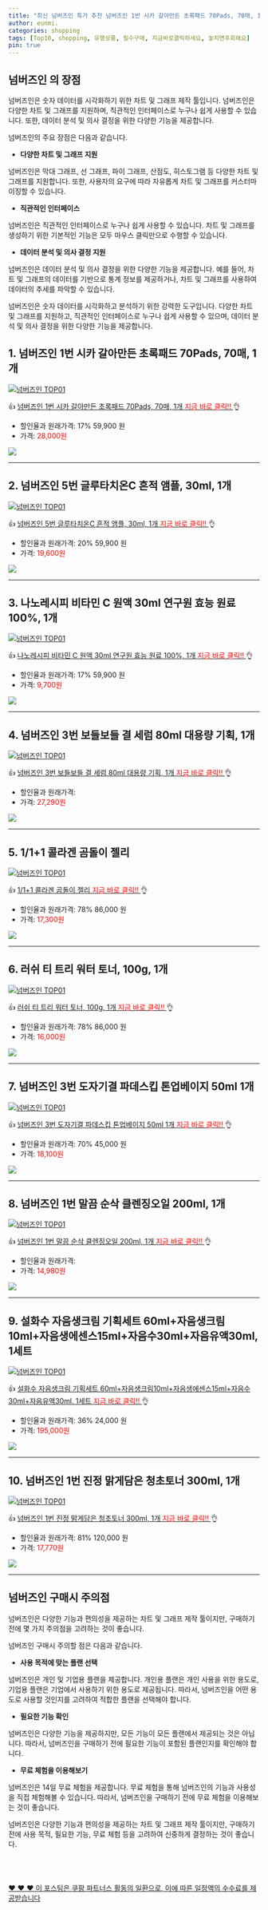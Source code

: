 ```yaml
---
title: "최신 넘버즈인 특가 추천 넘버즈인 1번 시카 갈아만든 초록패드 70Pads, 70매, 1개 비교 장점"
author: eunmi.
categories: shopping
tags: [Top10, shopping, 유행상품, 필수구매, 지금바로클릭하세요, 놓치면후회해요]
pin: true
---
```

## 넘버즈인 의 장점

넘버즈인은 숫자 데이터를 시각화하기 위한 차트 및 그래프 제작 툴입니다. 넘버즈인은 다양한 차트 및 그래프를 지원하며, 직관적인 인터페이스로 누구나 쉽게 사용할 수 있습니다. 또한, 데이터 분석 및 의사 결정을 위한 다양한 기능을 제공합니다.

넘버즈인의 주요 장점은 다음과 같습니다.

* **다양한 차트 및 그래프 지원**

넘버즈인은 막대 그래프, 선 그래프, 파이 그래프, 산점도, 히스토그램 등 다양한 차트 및 그래프를 지원합니다. 또한, 사용자의 요구에 따라 자유롭게 차트 및 그래프를 커스터마이징할 수 있습니다.

* **직관적인 인터페이스**

넘버즈인은 직관적인 인터페이스로 누구나 쉽게 사용할 수 있습니다. 차트 및 그래프를 생성하기 위한 기본적인 기능은 모두 마우스 클릭만으로 수행할 수 있습니다.

* **데이터 분석 및 의사 결정 지원**

넘버즈인은 데이터 분석 및 의사 결정을 위한 다양한 기능을 제공합니다. 예를 들어, 차트 및 그래프의 데이터를 기반으로 통계 정보를 제공하거나, 차트 및 그래프를 사용하여 데이터의 추세를 파악할 수 있습니다.

넘버즈인은 숫자 데이터를 시각화하고 분석하기 위한 강력한 도구입니다. 다양한 차트 및 그래프를 지원하고, 직관적인 인터페이스로 누구나 쉽게 사용할 수 있으며, 데이터 분석 및 의사 결정을 위한 다양한 기능을 제공합니다.

   

## 1. 넘버즈인 1번 시카 갈아만든 초록패드 70Pads, 70매, 1개

[![넘버즈인 TOP01](https://thumbnail9.coupangcdn.com/thumbnails/remote/230x230ex/image/vendor_inventory/3462/682eda2e9847dbfac842014f0abc2a056c47632dabd320feaf52fb255f4b.jpeg)](https://link.coupang.com/re/AFFSDP?lptag=AF3617701&subid=GithubCoopas&pageKey=7053255433&traceid=V0-153&itemId=17468818734&vendorItemId=87200959806)


👍 [넘버즈인 1번 시카 갈아만든 초록패드 70Pads, 70매, 1개 <font color=red> 지금 바로 클릭!! </font> ](https://link.coupang.com/re/AFFSDP?lptag=AF3617701&subid=GithubCoopas&pageKey=7053255433&traceid=V0-153&itemId=17468818734&vendorItemId=87200959806) 👌 


- 할인율과 원래가격: 17%  59,900   원
- 가격: <span style='color:red'>28,000원</span>

[![](/discount_price.png)](https://link.coupang.com/re/AFFSDP?lptag=AF3617701&subid=GithubCoopas&pageKey=7053255433&traceid=V0-153&itemId=17468818734&vendorItemId=87200959806)

---


   

## 2. 넘버즈인 5번 글루타치온C 흔적 앰플, 30ml, 1개

[![넘버즈인 TOP01](https://thumbnail10.coupangcdn.com/thumbnails/remote/230x230ex/image/vendor_inventory/31af/eb708c528e5d725f27546dfa09773c68925756920b19490b2af39561c28f.jpg)](https://link.coupang.com/re/AFFSDP?lptag=AF3617701&subid=GithubCoopas&pageKey=7431641155&traceid=V0-153&itemId=19303329951&vendorItemId=86250948436)


👍 [넘버즈인 5번 글루타치온C 흔적 앰플, 30ml, 1개 <font color=red> 지금 바로 클릭!! </font> ](https://link.coupang.com/re/AFFSDP?lptag=AF3617701&subid=GithubCoopas&pageKey=7431641155&traceid=V0-153&itemId=19303329951&vendorItemId=86250948436) 👌 


- 할인율과 원래가격: 20%  59,900   원
- 가격: <span style='color:red'>19,600원</span>

[![](/discount_price.png)](https://link.coupang.com/re/AFFSDP?lptag=AF3617701&subid=GithubCoopas&pageKey=7431641155&traceid=V0-153&itemId=19303329951&vendorItemId=86250948436)

---


   

## 3. 나노레시피 비타민 C 원액 30ml 연구원 효능 원료 100%, 1개

[![넘버즈인 TOP01](https://thumbnail9.coupangcdn.com/thumbnails/remote/230x230ex/image/vendor_inventory/4a9e/8f2f30a4dd5e67ec6a9edbf8b3ff258b83d8e161de77f2e02b1a675fb64e.png)](https://link.coupang.com/re/AFFSDP?lptag=AF3617701&subid=GithubCoopas&pageKey=7663178071&traceid=V0-153&itemId=20421373020&vendorItemId=80033577490)


👍 [나노레시피 비타민 C 원액 30ml 연구원 효능 원료 100%, 1개 <font color=red> 지금 바로 클릭!! </font> ](https://link.coupang.com/re/AFFSDP?lptag=AF3617701&subid=GithubCoopas&pageKey=7663178071&traceid=V0-153&itemId=20421373020&vendorItemId=80033577490) 👌 


- 할인율과 원래가격: 17%  59,900   원
- 가격: <span style='color:red'>9,700원</span>

[![](/discount_price.png)](https://link.coupang.com/re/AFFSDP?lptag=AF3617701&subid=GithubCoopas&pageKey=7663178071&traceid=V0-153&itemId=20421373020&vendorItemId=80033577490)

---


   

## 4. 넘버즈인 3번 보들보들 결 세럼 80ml 대용량 기획, 1개

[![넘버즈인 TOP01](https://thumbnail8.coupangcdn.com/thumbnails/remote/230x230ex/image/vendor_inventory/bd0f/3d30d81aad49e29d50a791514c23ae783f477979b417acb6325470ec6c0c.jpg)](https://link.coupang.com/re/AFFSDP?lptag=AF3617701&subid=GithubCoopas&pageKey=6813678979&traceid=V0-153&itemId=16126595439&vendorItemId=84325433012)


👍 [넘버즈인 3번 보들보들 결 세럼 80ml 대용량 기획, 1개 <font color=red> 지금 바로 클릭!! </font> ](https://link.coupang.com/re/AFFSDP?lptag=AF3617701&subid=GithubCoopas&pageKey=6813678979&traceid=V0-153&itemId=16126595439&vendorItemId=84325433012) 👌 


- 할인율과 원래가격: 
- 가격: <span style='color:red'>27,290원</span>

[![](/discount_price.png)](https://link.coupang.com/re/AFFSDP?lptag=AF3617701&subid=GithubCoopas&pageKey=6813678979&traceid=V0-153&itemId=16126595439&vendorItemId=84325433012)

---


   

## 5. 1/1+1 콜라겐 곰돌이 젤리

[![넘버즈인 TOP01](https://thumbnail7.coupangcdn.com/thumbnails/remote/230x230ex/image/vendor_inventory/adf3/76369225bbf027ca3ea8d3772504c70e249cc391679fb4046be149acd86a.png)](https://link.coupang.com/re/AFFSDP?lptag=AF3617701&subid=GithubCoopas&pageKey=7700325453&traceid=V0-153&itemId=20615417932&vendorItemId=87699978066)


👍 [1/1+1 콜라겐 곰돌이 젤리 <font color=red> 지금 바로 클릭!! </font> ](https://link.coupang.com/re/AFFSDP?lptag=AF3617701&subid=GithubCoopas&pageKey=7700325453&traceid=V0-153&itemId=20615417932&vendorItemId=87699978066) 👌 


- 할인율과 원래가격: 78%  86,000   원
- 가격: <span style='color:red'>17,300원</span>

[![](/discount_price.png)](https://link.coupang.com/re/AFFSDP?lptag=AF3617701&subid=GithubCoopas&pageKey=7700325453&traceid=V0-153&itemId=20615417932&vendorItemId=87699978066)

---


   

## 6. 러쉬 티 트리 워터 토너, 100g, 1개

[![넘버즈인 TOP01](https://thumbnail9.coupangcdn.com/thumbnails/remote/230x230ex/image/vendor_inventory/0dfc/0cc9b3a724205db5413158d6c5081559734d92a3c2553183f556a61edb3f.jpg)](https://link.coupang.com/re/AFFSDP?lptag=AF3617701&subid=GithubCoopas&pageKey=5813838496&traceid=V0-153&itemId=10012029675&vendorItemId=4484835325)


👍 [러쉬 티 트리 워터 토너, 100g, 1개 <font color=red> 지금 바로 클릭!! </font> ](https://link.coupang.com/re/AFFSDP?lptag=AF3617701&subid=GithubCoopas&pageKey=5813838496&traceid=V0-153&itemId=10012029675&vendorItemId=4484835325) 👌 


- 할인율과 원래가격: 78%  86,000   원
- 가격: <span style='color:red'>16,000원</span>

[![](/discount_price.png)](https://link.coupang.com/re/AFFSDP?lptag=AF3617701&subid=GithubCoopas&pageKey=5813838496&traceid=V0-153&itemId=10012029675&vendorItemId=4484835325)

---


   

## 7. 넘버즈인 3번 도자기결 파데스킵 톤업베이지 50ml 1개

[![넘버즈인 TOP01](https://thumbnail8.coupangcdn.com/thumbnails/remote/230x230ex/image/vendor_inventory/eabe/ba6a6b5fd44a4ba28e7d0781ea85292a70a0e93bd9fc98b5d433fc93c550.jpg)](https://link.coupang.com/re/AFFSDP?lptag=AF3617701&subid=GithubCoopas&pageKey=6843327476&traceid=V0-153&itemId=16279098244&vendorItemId=87708522997)


👍 [넘버즈인 3번 도자기결 파데스킵 톤업베이지 50ml 1개 <font color=red> 지금 바로 클릭!! </font> ](https://link.coupang.com/re/AFFSDP?lptag=AF3617701&subid=GithubCoopas&pageKey=6843327476&traceid=V0-153&itemId=16279098244&vendorItemId=87708522997) 👌 


- 할인율과 원래가격: 70%  45,000   원
- 가격: <span style='color:red'>18,100원</span>

[![](/discount_price.png)](https://link.coupang.com/re/AFFSDP?lptag=AF3617701&subid=GithubCoopas&pageKey=6843327476&traceid=V0-153&itemId=16279098244&vendorItemId=87708522997)

---


   

## 8. 넘버즈인 1번 말끔 순삭 클렌징오일 200ml, 1개

[![넘버즈인 TOP01](https://thumbnail7.coupangcdn.com/thumbnails/remote/230x230ex/image/vendor_inventory/235d/fe510746575593d59fbdb4c4b5ff61ad8b9134158481827838e8a768b495.jpg)](https://link.coupang.com/re/AFFSDP?lptag=AF3617701&subid=GithubCoopas&pageKey=6817143015&traceid=V0-153&itemId=16145067373&vendorItemId=78415840359)


👍 [넘버즈인 1번 말끔 순삭 클렌징오일 200ml, 1개 <font color=red> 지금 바로 클릭!! </font> ](https://link.coupang.com/re/AFFSDP?lptag=AF3617701&subid=GithubCoopas&pageKey=6817143015&traceid=V0-153&itemId=16145067373&vendorItemId=78415840359) 👌 


- 할인율과 원래가격: 
- 가격: <span style='color:red'>14,980원</span>

[![](/discount_price.png)](https://link.coupang.com/re/AFFSDP?lptag=AF3617701&subid=GithubCoopas&pageKey=6817143015&traceid=V0-153&itemId=16145067373&vendorItemId=78415840359)

---


   

## 9. 설화수 자음생크림 기획세트 60ml+자음생크림10ml+자음생에센스15ml+자음수30ml+자음유액30ml, 1세트

[![넘버즈인 TOP01](https://thumbnail6.coupangcdn.com/thumbnails/remote/230x230ex/image/vendor_inventory/b412/7a670256f0e320dde08c839ff6d7e4c9804aea2fdbf351a3c1ab3d86e901.png)](https://link.coupang.com/re/AFFSDP?lptag=AF3617701&subid=GithubCoopas&pageKey=7687375787&traceid=V0-153&itemId=20547853695&vendorItemId=86505810758)


👍 [설화수 자음생크림 기획세트 60ml+자음생크림10ml+자음생에센스15ml+자음수30ml+자음유액30ml, 1세트 <font color=red> 지금 바로 클릭!! </font> ](https://link.coupang.com/re/AFFSDP?lptag=AF3617701&subid=GithubCoopas&pageKey=7687375787&traceid=V0-153&itemId=20547853695&vendorItemId=86505810758) 👌 


- 할인율과 원래가격: 36%  24,000   원
- 가격: <span style='color:red'>195,000원</span>

[![](/discount_price.png)](https://link.coupang.com/re/AFFSDP?lptag=AF3617701&subid=GithubCoopas&pageKey=7687375787&traceid=V0-153&itemId=20547853695&vendorItemId=86505810758)

---


   

## 10. 넘버즈인 1번 진정 맑게담은 청초토너 300ml, 1개

[![넘버즈인 TOP01](https://thumbnail7.coupangcdn.com/thumbnails/remote/230x230ex/image/vendor_inventory/6df7/1e701c165da2c51acf27ec526e42e508acc7cd9a824558d38d5a9665e150.jpg)](https://link.coupang.com/re/AFFSDP?lptag=AF3617701&subid=GithubCoopas&pageKey=7053240467&traceid=V0-153&itemId=18066975090&vendorItemId=87685291695)


👍 [넘버즈인 1번 진정 맑게담은 청초토너 300ml, 1개 <font color=red> 지금 바로 클릭!! </font> ](https://link.coupang.com/re/AFFSDP?lptag=AF3617701&subid=GithubCoopas&pageKey=7053240467&traceid=V0-153&itemId=18066975090&vendorItemId=87685291695) 👌 


- 할인율과 원래가격: 81%  120,000   원
- 가격: <span style='color:red'>17,770원</span>

[![](/discount_price.png)](https://link.coupang.com/re/AFFSDP?lptag=AF3617701&subid=GithubCoopas&pageKey=7053240467&traceid=V0-153&itemId=18066975090&vendorItemId=87685291695)

---
## 넘버즈인 구매시 주의점

넘버즈인은 다양한 기능과 편의성을 제공하는 차트 및 그래프 제작 툴이지만, 구매하기 전에 몇 가지 주의점을 고려하는 것이 좋습니다.

넘버즈인 구매시 주의할 점은 다음과 같습니다.

* **사용 목적에 맞는 플랜 선택**

넘버즈인은 개인 및 기업용 플랜을 제공합니다. 개인용 플랜은 개인 사용을 위한 용도로, 기업용 플랜은 기업에서 사용하기 위한 용도로 제공됩니다. 따라서, 넘버즈인을 어떤 용도로 사용할 것인지를 고려하여 적합한 플랜을 선택해야 합니다.

* **필요한 기능 확인**

넘버즈인은 다양한 기능을 제공하지만, 모든 기능이 모든 플랜에서 제공되는 것은 아닙니다. 따라서, 넘버즈인을 구매하기 전에 필요한 기능이 포함된 플랜인지를 확인해야 합니다.

* **무료 체험을 이용해보기**

넘버즈인은 14일 무료 체험을 제공합니다. 무료 체험을 통해 넘버즈인의 기능과 사용성을 직접 체험해볼 수 있습니다. 따라서, 넘버즈인을 구매하기 전에 무료 체험을 이용해보는 것이 좋습니다.

넘버즈인은 다양한 기능과 편의성을 제공하는 차트 및 그래프 제작 툴이지만, 구매하기 전에 사용 목적, 필요한 기능, 무료 체험 등을 고려하여 신중하게 결정하는 것이 좋습니다.<br><br><br><br><br> [ ❤ ❤ ❤ 이 포스팅은 쿠팡 파트너스 활동의 일환으로, 이에 따른 일정액의 수수료를 제공받습니다](https://link.coupang.com/a/bcEFyh)